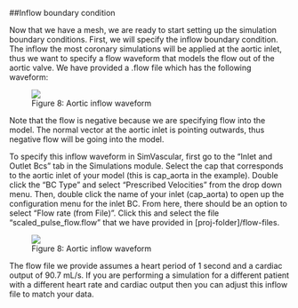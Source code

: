 ##Inflow boundary condition

Now that we have a mesh, we are ready to start setting up the simulation boundary conditions. First, we will specify the inflow boundary condition. The inflow the most coronary simulations will be applied at the aortic inlet, thus we want to specify a flow waveform that models the flow out of the aortic valve. We have provided a .flow file which has the following waveform:

<figure>
  <img class="svImg svImgMd" src="clinical/coronary/imgs/inflow_waveform.jpg">
  <figcaption class="svCaption" >Figure 8: Aortic inflow waveform</figcaption>
</figure>

Note that the flow is negative because we are specifying flow into the model. The normal vector at the aortic inlet is pointing outwards, thus negative flow will be going into the model.

To specify this inflow waveform in SimVascular, first go to the “Inlet and Outlet Bcs” tab in the Simulations module. Select the cap that corresponds to the aortic inlet of your model (this is cap\_aorta in the example). Double click the “BC Type” and select “Prescribed Velocities” from the drop down menu. Then, double click the name of your inlet (cap\_aorta) to open up the configuration menu for the inlet BC. From here, there should be an option to select “Flow rate (from File)”. Click this and select the file “scaled\_pulse_flow.flow” that we have provided in [proj-folder]/flow-files. 

<figure>
  <img class="svImg svImgLg" src="clinical/coronary/imgs/setting_inlet_bc.png">
  <figcaption class="svCaption" >Figure 8: Aortic inflow waveform</figcaption>
</figure>

The flow file we provide assumes a heart period of 1 second and a cardiac output of 90.7 mL/s. If you are performing a simulation for a different patient with a different heart rate and cardiac output then you can adjust this inflow file to match your data.
